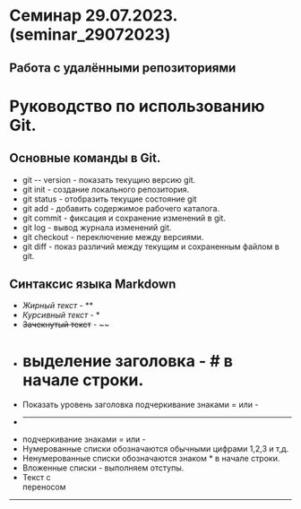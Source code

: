 ﻿# Семинар 29.07.2023. (seminar_29072023)
## Работа с удалёнными репозиториями

# Руководство по использованию Git.
## Основные команды в Git.
* git -- version - показать текущию версию git.
* git init - создание локального репозитория.
* git status - отобразить текущие состояние git
* git add - добавить  содержимое  рабочего каталога.
* git commit - фиксация и  сохранение изменений в git.
* git log - вывод журнала изменений git.
* git checkout - переключение между версиями.
*  git diff - показ различий между текущим  и   сохраненным файлом в git.
## Синтаксис языка Markdown
* *Жирный текст* - **
* *Курсивный текст* - *
* ~~Зачекнутый текст~~ - ~~
* # выделение заголовка - # в начале строки.
* Показать уровень заголовка подчеркивание знаками = или -
* ---
* подчеркивание знаками = или -
* Нумерованные списки обозначаются обычными цифрами 1,2,3 и т,д.
* Ненумерованные списки обозначаются знаком  * в начале строки.
* Вложенные списки - выполняем отступы.
* Текст с <br> переносом 
****************************************************************

